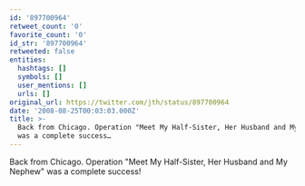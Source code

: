```yaml
---
id: '897700964'
retweet_count: '0'
favorite_count: '0'
id_str: '897700964'
retweeted: false
entities:
  hashtags: []
  symbols: []
  user_mentions: []
  urls: []
original_url: https://twitter.com/jth/status/897700964
date: '2008-08-25T00:03:03.000Z'
title: >-
  Back from Chicago. Operation "Meet My Half-Sister, Her Husband and My Nephew"
  was a complete success…
---
```


Back from Chicago. Operation "Meet My Half-Sister, Her Husband and My Nephew" was a complete success!